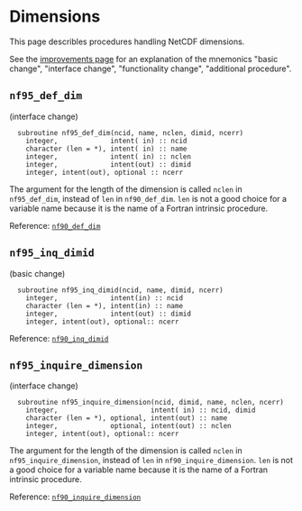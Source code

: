 Dimensions
===

This page describles procedures handling NetCDF dimensions.

See the [improvements page](improvements.md) for an
explanation of the mnemonics \"basic change\", \"interface change\",
\"functionality change\", \"additional procedure\".

`nf95_def_dim`
---

(interface change)

      subroutine nf95_def_dim(ncid, name, nclen, dimid, ncerr)
        integer,             intent( in) :: ncid
        character (len = *), intent( in) :: name
        integer,             intent( in) :: nclen
        integer,             intent(out) :: dimid
        integer, intent(out), optional :: ncerr

The argument for the length of the dimension is called `nclen` in
`nf95_def_dim`, instead of `len` in `nf90_def_dim`. `len` is not a good
choice for a variable name because it is the name of a Fortran intrinsic
procedure.

Reference:
[`nf90_def_dim`](https://docs.unidata.ucar.edu/netcdf-fortran/current/f90_dimensions.html#f90-nf90_def_dim)

`nf95_inq_dimid`
---

(basic change)

      subroutine nf95_inq_dimid(ncid, name, dimid, ncerr)
        integer,             intent(in) :: ncid
        character (len = *), intent(in) :: name
        integer,             intent(out) :: dimid
        integer, intent(out), optional:: ncerr

Reference:
[`nf90_inq_dimid`](https://docs.unidata.ucar.edu/netcdf-fortran/current/f90_dimensions.html#f90-nf90_inq_dimid)

`nf95_inquire_dimension`
---

(interface change)

      subroutine nf95_inquire_dimension(ncid, dimid, name, nclen, ncerr)
        integer,                       intent( in) :: ncid, dimid
        character (len = *), optional, intent(out) :: name
        integer,             optional, intent(out) :: nclen
        integer, intent(out), optional:: ncerr

The argument for the length of the dimension is called `nclen` in
`nf95_inquire_dimension`, instead of `len` in `nf90_inquire_dimension`.
`len` is not a good choice for a variable name because it is the name of
a Fortran intrinsic procedure.

Reference:
[`nf90_inquire_dimension`](https://docs.unidata.ucar.edu/netcdf-fortran/current/f90_dimensions.html#f90-nf90_inquire_dimension)
